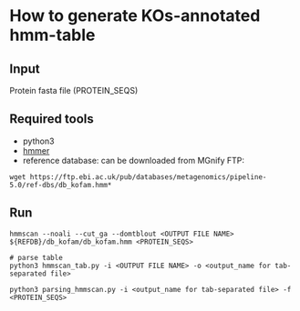 # How to generate KOs-annotated hmm-table

## Input 
Protein fasta file (PROTEIN_SEQS)

## Required tools
- python3
- [hmmer](http://hmmer.org/)
- reference database: can be downloaded from MGnify FTP:
```
wget https://ftp.ebi.ac.uk/pub/databases/metagenomics/pipeline-5.0/ref-dbs/db_kofam.hmm*
```

## Run

```commandline
hmmscan --noali --cut_ga --domtblout <OUTPUT FILE NAME> ${REFDB}/db_kofam/db_kofam.hmm <PROTEIN_SEQS>
 
# parse table
python3 hmmscan_tab.py -i <OUTPUT FILE NAME> -o <output_name for tab-separated file>

python3 parsing_hmmscan.py -i <output_name for tab-separated file> -f <PROTEIN_SEQS>
```
